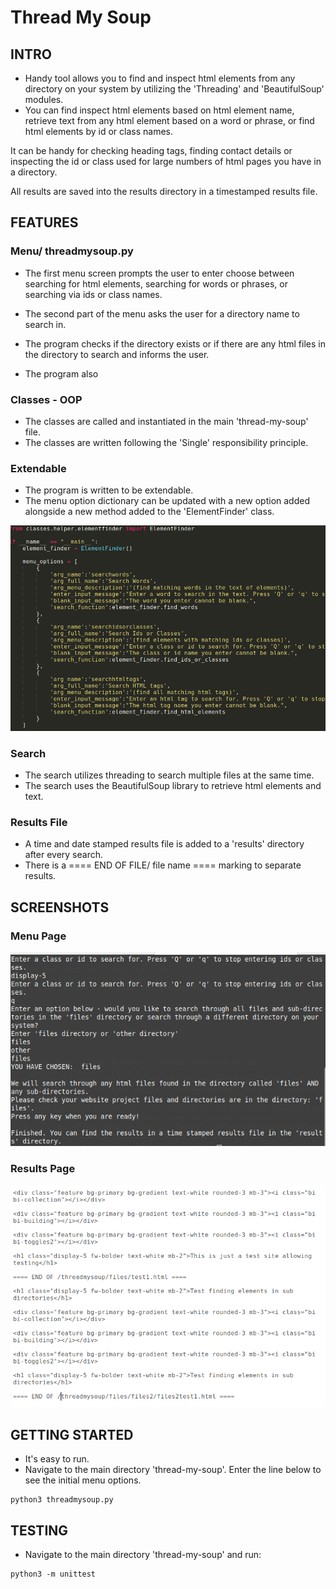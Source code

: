 # Thread My Soup

## INTRO

- Handy tool allows you to find and inspect html elements from any directory on your system by utilizing the 'Threading' and 'BeautifulSoup' modules.
- You can find inspect html elements based on html element name, retrieve text from any html element based on a word or phrase, or find html elements by id or class names.

It can be handy for checking heading tags, finding contact details or inspecting the id or class used for large numbers of html pages you have in a directory.

All results are saved into the results directory in a timestamped results file.

## FEATURES
### Menu/ threadmysoup.py
- The first menu screen prompts the user to enter choose between searching for html elements, searching for words or phrases, or searching via ids or class names.
- The second part of the menu asks the user for a directory name to search in.

- The program checks if the directory exists or if there are any html files in the directory to search and informs the user.

- The program also 

### Classes - OOP
- The classes are called and instantiated in the main 'thread-my-soup' file.
- The classes are written following the 'Single' responsibility principle.

### Extendable
- The program is written to be extendable.
- The menu option dictionary can be updated with a new option added alongside a new method added to the 'ElementFinder' class.

![mainmenupage](https://github.com/richardgourley/thread-my-soup/blob/main/screenshots/threadmysoupmainmenu.png)

### Search
- The search utilizes threading to search multiple files at the same time.
- The search uses the BeautifulSoup library to retrieve html elements and text.

### Results File
- A time and date stamped results file is added to a 'results' directory after every search.
- There is a ==== END OF FILE/ file name ==== marking to separate results.

## SCREENSHOTS

### Menu Page

![menupage](https://github.com/richardgourley/thread-my-soup/blob/main/screenshots/threadmysoupmenu.png)

### Results Page

![resultspage](https://github.com/richardgourley/thread-my-soup/blob/main/screenshots/threadmysoupresults.png)

## GETTING STARTED
- It's easy to run. 
- Navigate to the main directory 'thread-my-soup'. Enter the line below to see the initial menu options.

```
python3 threadmysoup.py
```

## TESTING
- Navigate to the main directory 'thread-my-soup' and run:
```
python3 -m unittest
```


